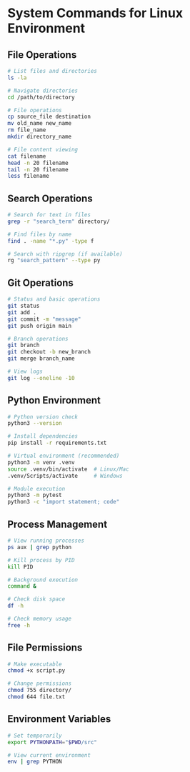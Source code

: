# System Commands for Linux Environment

## File Operations
```bash
# List files and directories
ls -la

# Navigate directories  
cd /path/to/directory

# File operations
cp source_file destination
mv old_name new_name
rm file_name
mkdir directory_name

# File content viewing
cat filename
head -n 20 filename
tail -n 20 filename
less filename
```

## Search Operations  
```bash
# Search for text in files
grep -r "search_term" directory/

# Find files by name
find . -name "*.py" -type f

# Search with ripgrep (if available)
rg "search_pattern" --type py
```

## Git Operations
```bash
# Status and basic operations
git status
git add .
git commit -m "message"
git push origin main

# Branch operations
git branch
git checkout -b new_branch
git merge branch_name

# View logs
git log --oneline -10
```

## Python Environment
```bash
# Python version check
python3 --version

# Install dependencies
pip install -r requirements.txt

# Virtual environment (recommended)
python3 -m venv .venv
source .venv/bin/activate  # Linux/Mac
.venv/Scripts/activate     # Windows

# Module execution
python3 -m pytest
python3 -c "import statement; code"
```

## Process Management
```bash
# View running processes
ps aux | grep python

# Kill process by PID
kill PID

# Background execution
command &

# Check disk space
df -h

# Check memory usage
free -h
```

## File Permissions
```bash
# Make executable
chmod +x script.py

# Change permissions
chmod 755 directory/
chmod 644 file.txt
```

## Environment Variables
```bash
# Set temporarily
export PYTHONPATH="$PWD/src"

# View current environment
env | grep PYTHON
```